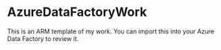 # AzureDataFactoryWork
This is an ARM template of my work. You can import this into your Azure Data Factory to review it.
